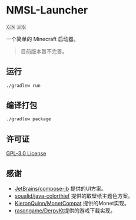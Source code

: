 # NMSL-Launcher

[🇨🇳](README_zh_cn.md) [🇺🇸](README.md)

一个简单的 Minecraft 启动器。

> 目前版本暂不完善。

## 运行

```bash
./gradlew run
```

## 编译打包

```bash
./gradlew package
```

## 许可证

[GPL-3.0 License](https://github.com/purofle/NMSL-Launcher/blob/main/LICENSE)

## 感谢

- [JetBrains/compose-jb](https://github.com/JetBrains/compose-jb) 提供的UI方案。
- [soualid/java-colorthief](https://github.com/soualid/java-colorthief) 提供的取壁纸主题色方案。
- [KieronQuinn/MonetCompat](https://github.com/KieronQuinn/MonetCompat) 提供的Monet实现。
- [rasongame/DerpyKt](https://github.com/rasongame/DerpyKt)提供的游戏下载实现。

